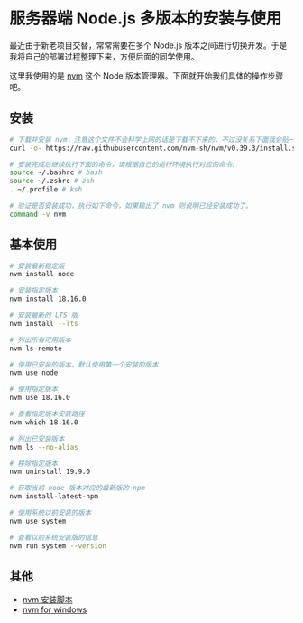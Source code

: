 # 服务器端 Node.js 多版本的安装与使用

最近由于新老项目交替，常常需要在多个 Node.js 版本之间进行切换开发。于是我将自己的部署过程整理下来，方便后面的同学使用。

这里我使用的是 [nvm](https://github.com/nvm-sh/nvm) 这个 Node 版本管理器。下面就开始我们具体的操作步骤吧。

## 安装

```bash
# 下载并安装 nvm，注意这个文件不会科学上网的话是下载不下来的，不过没关系下面我会贴一下我下载好的脚本文件。
curl -o- https://raw.githubusercontent.com/nvm-sh/nvm/v0.39.3/install.sh | bash

# 安装完成后继续执行下面的命令，请根据自己的运行环境执行对应的命令。
source ~/.bashrc # bash
source ~/.zshrc # zsh
. ~/.profile # ksh

# 验证是否安装成功，执行如下命令，如果输出了 nvm 则说明已经安装成功了。
command -v nvm
```

## 基本使用

```bash
# 安装最新稳定版
nvm install node

# 安装指定版本
nvm install 18.16.0

# 安装最新的 LTS 版
nvm install --lts

# 列出所有可用版本
nvm ls-remote

# 使用已安装的版本，默认使用第一个安装的版本
nvm use node

# 使用指定版本
nvm use 18.16.0

# 查看指定版本安装路径
nvm which 18.16.0

# 列出已安装版本
nvm ls --no-alias

# 移除指定版本
nvm uninstall 19.9.0

# 获取当前 node 版本对应的最新版的 npm
nvm install-latest-npm

# 使用系统以前安装的版本
nvm use system

# 查看以前系统安装版的信息
nvm run system --version
```

## 其他
* [nvm 安装脚本](./source/nvm_install.zip)
* [nvm for windows](https://github.com/coreybutler/nvm-windows)